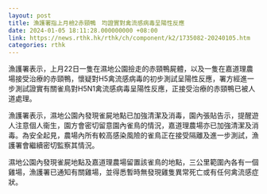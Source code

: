 ```yaml
---
layout: post
title: 漁護署指上月檢2赤頸鴨　均證實對禽流感病毒呈陽性反應
date: 2024-01-05 18:11:28.000000000 +08:00
link: https://news.rthk.hk/rthk/ch/component/k2/1735082-20240105.htm
categories: rthk
---
```


漁護署表示，上月22日一隻在濕地公園撿走的赤頸鴨屍體，以及一隻在嘉道理農場接受治療的赤頸鴨，懷疑對H5禽流感病毒的初步測試呈陽性反應，署方經進一步測試證實有關雀鳥對H5N1禽流感病毒呈陽性反應，正接受治療的赤頸鴨已被人道處理。

漁護署表示，濕地公園內發現雀屍地點已加強清潔及消毒，園內張貼告示，提醒遊人注意個人衞生，園方會密切留意園內雀鳥的情況，嘉道理農場亦已加強清潔及消毒。為安全起見，農場內所有較高感染風險的雀鳥正在接受隔離及進一步測試，漁護署會繼續密切監察其情況。

濕地公園內發現雀屍地點及嘉道理農場留置該雀鳥的地點，三公里範圍內各有一個雞場，漁護署已通知有關雞場，並得悉暫時無發現雞隻異常死亡或有任何禽流感症狀。
